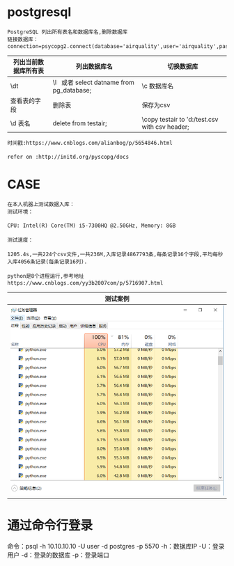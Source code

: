 # postgresql
    PostgreSQL 列出所有表名和数据库名,删除数据库
    链接数据库：
    connection=psycopg2.connect(database='airquality',user='airquality',password='123456',host='127.0.0.1',port='5432')

|列出当前数据库所有表| 列出数据库名| 切换数据库 | 
|-------|-----|----|
|\dt |\l   或者 select datname from pg_database;|\c 数据库名|
|查看表的字段|删除表|保存为csv|
|\d 表名|delete from testair;|\copy testair to 'd:/test.csv with csv header;|

    时间戳:https://www.cnblogs.com/alianbog/p/5654846.html

    refer on :http://initd.org/pyscopg/docs

# CASE
    在本人机器上测试数据入库：
    测试环境：

    CPU: Intel(R) Core(TM) i5-7300HQ @2.50GHz, Memory: 8GB

    测试速度：

    1205.4s,一共224个csv文件,一共236M,入库记录4867793条,每条记录16个字段,平均每秒入库4056条记录(每条记录16列).

    python是8个进程运行,参考地址https://www.cnblogs.com/yy3b2007com/p/5716907.html

| 测试案例 | 
| :---------------: | 
| ![](https://github.com/gc13141112/postgresql/raw/master/img/%E6%B5%8B%E8%AF%95%E8%BF%9B%E7%A8%8B.png) | 


# 通过命令行登录
  命令：psql -h  10.10.10.10 -U user -d postgres -p 5570
  -h：数据库IP 
  -U：登录用户 
  -d：登录的数据库 
  -p：登录端口
